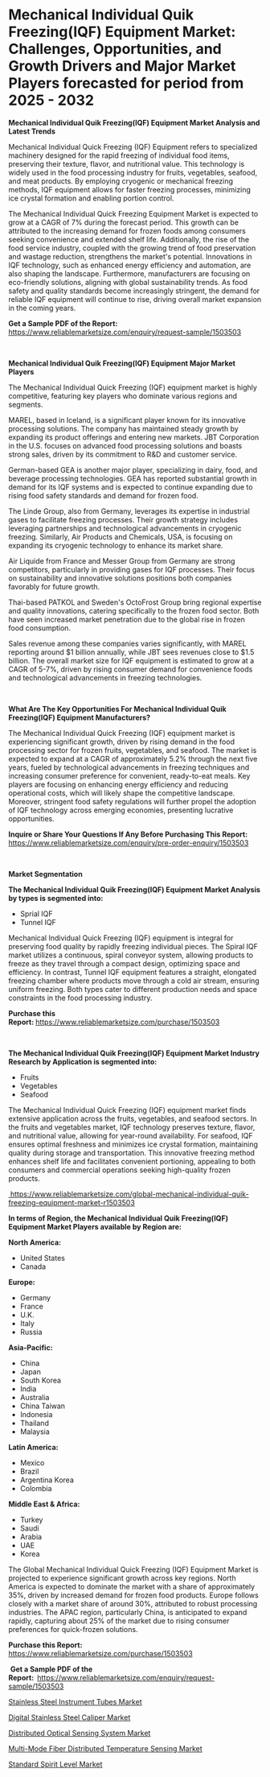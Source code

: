 <p><h1>Mechanical Individual Quik Freezing(IQF) Equipment Market: Challenges, Opportunities, and Growth Drivers and Major Market Players forecasted for period from 2025 - 2032</h1></p><p><strong>Mechanical Individual Quik Freezing(IQF) Equipment Market Analysis and Latest Trends</strong></p>
<p><p>Mechanical Individual Quick Freezing (IQF) Equipment refers to specialized machinery designed for the rapid freezing of individual food items, preserving their texture, flavor, and nutritional value. This technology is widely used in the food processing industry for fruits, vegetables, seafood, and meat products. By employing cryogenic or mechanical freezing methods, IQF equipment allows for faster freezing processes, minimizing ice crystal formation and enabling portion control.</p><p>The Mechanical Individual Quick Freezing Equipment Market is expected to grow at a CAGR of 7% during the forecast period. This growth can be attributed to the increasing demand for frozen foods among consumers seeking convenience and extended shelf life. Additionally, the rise of the food service industry, coupled with the growing trend of food preservation and wastage reduction, strengthens the market's potential. Innovations in IQF technology, such as enhanced energy efficiency and automation, are also shaping the landscape. Furthermore, manufacturers are focusing on eco-friendly solutions, aligning with global sustainability trends. As food safety and quality standards become increasingly stringent, the demand for reliable IQF equipment will continue to rise, driving overall market expansion in the coming years.</p></p>
<p><strong>Get a Sample PDF of the Report:&nbsp;</strong> <a href="https://www.reliablemarketsize.com/enquiry/request-sample/1503503?utm_campaign=1901&utm_medium=2&utm_source=Github&utm_content=ia&utm_term=11042025&utm_id=mechanical-individual-quik-freezingiqf-equipment">https://www.reliablemarketsize.com/enquiry/request-sample/1503503</a></p>
<p>&nbsp;</p>
<p><strong>Mechanical Individual Quik Freezing(IQF) Equipment Major Market Players</strong></p>
<p><p>The Mechanical Individual Quick Freezing (IQF) equipment market is highly competitive, featuring key players who dominate various regions and segments. </p><p>MAREL, based in Iceland, is a significant player known for its innovative processing solutions. The company has maintained steady growth by expanding its product offerings and entering new markets. JBT Corporation in the U.S. focuses on advanced food processing solutions and boasts strong sales, driven by its commitment to R&D and customer service.</p><p>German-based GEA is another major player, specializing in dairy, food, and beverage processing technologies. GEA has reported substantial growth in demand for its IQF systems and is expected to continue expanding due to rising food safety standards and demand for frozen food.</p><p>The Linde Group, also from Germany, leverages its expertise in industrial gases to facilitate freezing processes. Their growth strategy includes leveraging partnerships and technological advancements in cryogenic freezing. Similarly, Air Products and Chemicals, USA, is focusing on expanding its cryogenic technology to enhance its market share.</p><p>Air Liquide from France and Messer Group from Germany are strong competitors, particularly in providing gases for IQF processes. Their focus on sustainability and innovative solutions positions both companies favorably for future growth.</p><p>Thai-based PATKOL and Sweden's OctoFrost Group bring regional expertise and quality innovations, catering specifically to the frozen food sector. Both have seen increased market penetration due to the global rise in frozen food consumption.</p><p>Sales revenue among these companies varies significantly, with MAREL reporting around $1 billion annually, while JBT sees revenues close to $1.5 billion. The overall market size for IQF equipment is estimated to grow at a CAGR of 5-7%, driven by rising consumer demand for convenience foods and technological advancements in freezing technologies.</p></p>
<p>&nbsp;</p>
<p><strong>What Are The Key Opportunities For Mechanical Individual Quik Freezing(IQF) Equipment Manufacturers?</strong></p>
<p><p>The Mechanical Individual Quick Freezing (IQF) equipment market is experiencing significant growth, driven by rising demand in the food processing sector for frozen fruits, vegetables, and seafood. The market is expected to expand at a CAGR of approximately 5.2% through the next five years, fueled by technological advancements in freezing techniques and increasing consumer preference for convenient, ready-to-eat meals. Key players are focusing on enhancing energy efficiency and reducing operational costs, which will likely shape the competitive landscape. Moreover, stringent food safety regulations will further propel the adoption of IQF technology across emerging economies, presenting lucrative opportunities.</p></p>
<p><strong>Inquire or Share Your Questions If Any Before Purchasing This Report:</strong> <a href="https://www.reliablemarketsize.com/enquiry/pre-order-enquiry/1503503?utm_campaign=1901&utm_medium=2&utm_source=Github&utm_content=ia&utm_term=11042025&utm_id=mechanical-individual-quik-freezingiqf-equipment">https://www.reliablemarketsize.com/enquiry/pre-order-enquiry/1503503</a></p>
<p>&nbsp;</p>
<p><strong>Market Segmentation</strong></p>
<p><strong>The Mechanical Individual Quik Freezing(IQF) Equipment Market Analysis by types is segmented into:</strong></p>
<p><ul><li>Sprial IQF</li><li>Tunnel IQF</li></ul></p>
<p><p>Mechanical Individual Quick Freezing (IQF) equipment is integral for preserving food quality by rapidly freezing individual pieces. The Spiral IQF market utilizes a continuous, spiral conveyor system, allowing products to freeze as they travel through a compact design, optimizing space and efficiency. In contrast, Tunnel IQF equipment features a straight, elongated freezing chamber where products move through a cold air stream, ensuring uniform freezing. Both types cater to different production needs and space constraints in the food processing industry.</p></p>
<p><strong>Purchase this Report:&nbsp;</strong><a href="https://www.reliablemarketsize.com/purchase/1503503?utm_campaign=1901&utm_medium=2&utm_source=Github&utm_content=ia&utm_term=11042025&utm_id=mechanical-individual-quik-freezingiqf-equipment">https://www.reliablemarketsize.com/purchase/1503503</a></p>
<p>&nbsp;</p>
<p><strong>The Mechanical Individual Quik Freezing(IQF) Equipment Market Industry Research by Application is segmented into:</strong></p>
<p><ul><li>Fruits</li><li>Vegetables</li><li>Seafood</li></ul></p>
<p><p>The Mechanical Individual Quick Freezing (IQF) equipment market finds extensive application across the fruits, vegetables, and seafood sectors. In the fruits and vegetables market, IQF technology preserves texture, flavor, and nutritional value, allowing for year-round availability. For seafood, IQF ensures optimal freshness and minimizes ice crystal formation, maintaining quality during storage and transportation. This innovative freezing method enhances shelf life and facilitates convenient portioning, appealing to both consumers and commercial operations seeking high-quality frozen products.</p></p>
<p><a href="https://www.reliablemarketsize.com/global-mechanical-individual-quik-freezing-equipment-market-r1503503?utm_campaign=1901&utm_medium=2&utm_source=Github&utm_content=ia&utm_term=11042025&utm_id=mechanical-individual-quik-freezingiqf-equipment">&nbsp;https://www.reliablemarketsize.com/global-mechanical-individual-quik-freezing-equipment-market-r1503503</a></p>
<p><strong>In terms of Region, the Mechanical Individual Quik Freezing(IQF) Equipment Market Players available by Region are:</strong></p>
<p>
    <p> <strong> North America: </strong>
        <ul>
            <li>United States</li>
            <li>Canada</li>
        </ul>
        </p> 
    <p> <strong> Europe: </strong>
        <ul>
            <li>Germany</li>
            <li>France</li>
            <li>U.K.</li>
            <li>Italy</li>
            <li>Russia</li>
        </ul>
        </p> 
    <p> <strong> Asia-Pacific: </strong>
        <ul>
            <li>China</li>
            <li>Japan</li>
            <li>South Korea</li>
            <li>India</li>
            <li>Australia</li>
            <li>China Taiwan</li>
            <li>Indonesia</li>
            <li>Thailand</li>
            <li>Malaysia</li>
        </ul>
        </p> 
    <p> <strong> Latin America: </strong>
        <ul>
            <li>Mexico</li>
            <li>Brazil</li>
            <li>Argentina Korea</li>
            <li>Colombia</li>
        </ul>
        </p> 
    <p> <strong> Middle East & Africa: </strong>
        <ul>
            <li>Turkey</li>
            <li>Saudi</li>
            <li>Arabia</li>
            <li>UAE</li>
            <li>Korea</li>
        </ul>
    </p>
    </p>
<p><p>The Global Mechanical Individual Quick Freezing (IQF) Equipment Market is projected to experience significant growth across key regions. North America is expected to dominate the market with a share of approximately 35%, driven by increased demand for frozen food products. Europe follows closely with a market share of around 30%, attributed to robust processing industries. The APAC region, particularly China, is anticipated to expand rapidly, capturing about 25% of the market due to rising consumer preferences for quick-frozen solutions.</p></p>
<p><strong>Purchase this Report: </strong><a href="https://www.reliablemarketsize.com/purchase/1503503?utm_campaign=1901&utm_medium=2&utm_source=Github&utm_content=ia&utm_term=11042025&utm_id=mechanical-individual-quik-freezingiqf-equipment">https://www.reliablemarketsize.com/purchase/1503503</a></p>
<p>&nbsp;<strong>Get a Sample PDF of the Report:&nbsp;&nbsp;</strong><a href="https://www.reliablemarketsize.com/enquiry/request-sample/1503503?utm_campaign=1901&utm_medium=2&utm_source=Github&utm_content=ia&utm_term=11042025&utm_id=mechanical-individual-quik-freezingiqf-equipment">https://www.reliablemarketsize.com/enquiry/request-sample/1503503</a></p>
<p><strong></strong></p>
<p><p><a href="https://github.com/gierlravasty/Market-Research-Report-List-1/blob/main/stainless-steel-instrument-tubes-market.md?utm_campaign=1901&utm_medium=2&utm_source=Github&utm_content=ia&utm_term=11042025&utm_id=mechanical-individual-quik-freezingiqf-equipment">Stainless Steel Instrument Tubes Market</a></p><p><a href="https://github.com/agemakisel4b/Market-Research-Report-List-1/blob/main/digital-stainless-steel-caliper-market.md?utm_campaign=1901&utm_medium=2&utm_source=Github&utm_content=ia&utm_term=11042025&utm_id=mechanical-individual-quik-freezingiqf-equipment">Digital Stainless Steel Caliper Market</a></p><p><a href="https://github.com/marfosamiko7/Market-Research-Report-List-1/blob/main/distributed-optical-sensing-system-market.md?utm_campaign=1901&utm_medium=2&utm_source=Github&utm_content=ia&utm_term=11042025&utm_id=mechanical-individual-quik-freezingiqf-equipment">Distributed Optical Sensing System Market</a></p><p><a href="https://github.com/bawksmaedamu/Market-Research-Report-List-1/blob/main/multi-mode-fiber-distributed-temperature-sensing-market.md?utm_campaign=1901&utm_medium=2&utm_source=Github&utm_content=ia&utm_term=11042025&utm_id=mechanical-individual-quik-freezingiqf-equipment">Multi-Mode Fiber Distributed Temperature Sensing Market</a></p><p><a href="https://github.com/amourdeeks8j/Market-Research-Report-List-1/blob/main/standard-spirit-level-market.md?utm_campaign=1901&utm_medium=2&utm_source=Github&utm_content=ia&utm_term=11042025&utm_id=mechanical-individual-quik-freezingiqf-equipment">Standard Spirit Level Market</a></p></p>